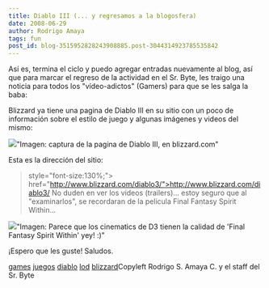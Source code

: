 ```yaml
---
title: Diablo III (... y regresamos a la blogosfera)
date: 2008-06-29
author: Rodrigo Amaya
tags: fun
post_id: blog-3515952828243908885.post-3044314923785535842
---
```


Así es, termina el ciclo y puedo agregar entradas nuevamente al blog, así que para
      marcar el regreso de la actividad en el Sr. Byte, les traigo una noticia para todos los
      "vídeo-adictos" (Gamers) para que se les salga la baba:

Blizzard ya tiene una pagina de Diablo III en su
      sitio con un poco de información sobre el estilo de juego y algunas imágenes y videos del
      mismo:

[![](http://bp2.blogger.com/_ayvorITawE4/SGep1fOghaI/AAAAAAAAAxg/LaQS1II3C2E/s400/diii.jpg)](http://bp2.blogger.com/_ayvorITawE4/SGep1fOghaI/AAAAAAAAAxg/LaQS1II3C2E/s1600-h/diii.jpg)"Imagen: captura de la
      pagina de Diablo III, en blizzard.com"

Esta
      es la dirección del sitio:

>  style="font-size:130%;"> href="http://www.blizzard.com/diablo3/">http://www.blizzard.com/diablo3/
No
      duden en ver los videos (trailers)... estoy seguro que al "examinarlos", se recordaran de la
      pelicula Final Fantasy Spirit Within...

[![](http://bp3.blogger.com/_ayvorITawE4/SGeuKvOghcI/AAAAAAAAAxw/hN1cFp9yMsI/s400/d3pareceFFSW.jpg)](http://bp3.blogger.com/_ayvorITawE4/SGeuKvOghcI/AAAAAAAAAxw/hN1cFp9yMsI/s1600-h/d3pareceFFSW.jpg)"Imagen: Parece que los
      cinematics de D3 tienen la calidad de 'Final Fantasy Spirit Within' yey!
      :)"

¡Espero que les guste! Saludos.

[games](http://www.blogalaxia.com/tags/games) [juegos](http://www.blogalaxia.com/tags/juegos) [diablo](http://www.blogalaxia.com/tags/diablo) [lod](http://www.blogalaxia.com/tags/lod) [blizzard](http://www.blogalaxia.com/tags/blizzard)Copyleft Rodrigo S.
      Amaya C. y el staff del Sr. Byte